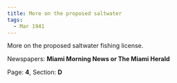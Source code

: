 ```yaml
---  
title: More on the proposed saltwater  
tags:  
  - Mar 1941  
---  
```

  
More on the proposed saltwater fishing license.  
  
Newspapers: **Miami Morning News or The Miami Herald**  
  
Page: **4**, Section: **D** 
